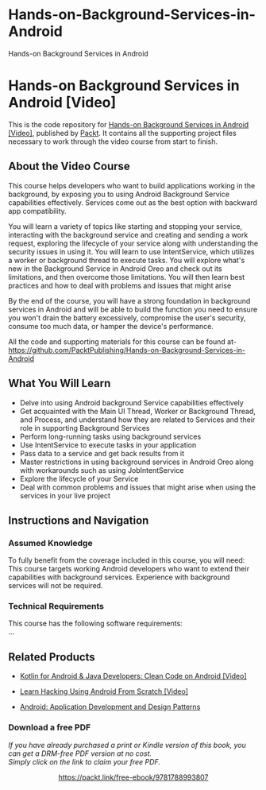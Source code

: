 # Hands-on-Background-Services-in-Android
Hands-on Background Services in Android
# Hands-on Background Services in Android [Video]
This is the code repository for [Hands-on Background Services in Android [Video]](https://www.packtpub.com/application-development/hands-background-services-android-video?utm_source=github&utm_medium=repository&utm_campaign=9781788993807), published by [Packt](https://www.packtpub.com/?utm_source=github). It contains all the supporting project files necessary to work through the video course from start to finish.
## About the Video Course
This course helps developers who want to build applications working in the background, by exposing you to using Android Background Service capabilities effectively. Services come out as the best option with backward app compatibility. 

You will learn a variety of topics like starting and stopping your service, interacting with the background service and creating and sending a work request, exploring the lifecycle of your service along with understanding the security issues in using it. You will learn to use IntentService, which utilizes a worker or background thread to execute tasks. You will explore what's new in the Background Service in Android Oreo and check out its limitations, and then overcome those limitations. You will then learn best practices and how to deal with problems and issues that might arise

By the end of the course, you will have a strong foundation in background services in Android and will be able to build the function you need to ensure you won't drain the battery excessively, compromise the user's security, consume too much data, or hamper the device's performance.

All the code and supporting materials for this course can be found at- https://github.com/PacktPublishing/Hands-on-Background-Services-in-Android

<H2>What You Will Learn</H2>
<ul>
<li>Delve into using Android background Service capabilities effectively
<li>Get acquainted with the Main UI Thread, Worker or Background Thread, and Process, and understand how they are related to Services and their role in supporting Background Services
<li>Perform long-running tasks using background services
<li>Use IntentService to execute tasks in your application
<li>Pass data to a service and get back results from it
<li>Master restrictions in using background services in Android Oreo along with workarounds such as using JobIntentService
<li>Explore the lifecycle of your Service
<li> Deal with common problems and issues that might arise when using the services in your live project
</li>



</ul>






<DIV class=book-info-will-learn-text></DIV>

## Instructions and Navigation
### Assumed Knowledge
To fully benefit from the coverage included in this course, you will need:<br/>
This course targets working Android developers who want to extend their capabilities with background services. Experience with background services will not be required.	
### Technical Requirements
This course has the following software requirements:<br/>
...

## Related Products
* [Kotlin for Android & Java Developers: Clean Code on Android [Video]](https://www.packtpub.com/application-development/kotlin-android-java-developers-clean-code-android-video?utm_source=github&utm_medium=repository&utm_campaign=9781788994811)

* [Learn Hacking Using Android From Scratch [Video]](https://www.packtpub.com/application-development/learn-hacking-using-android-scratch-video?utm_source=github&utm_medium=repository&utm_campaign=9781789341447)

* [Android: Application Development and Design Patterns](https://www.packtpub.com/application-development/android-application-development-and-design-patterns?utm_source=github&utm_medium=repository&utm_campaign=9781788291736)

### Download a free PDF

 <i>If you have already purchased a print or Kindle version of this book, you can get a DRM-free PDF version at no cost.<br>Simply click on the link to claim your free PDF.</i>
<p align="center"> <a href="https://packt.link/free-ebook/9781788993807">https://packt.link/free-ebook/9781788993807 </a> </p>
